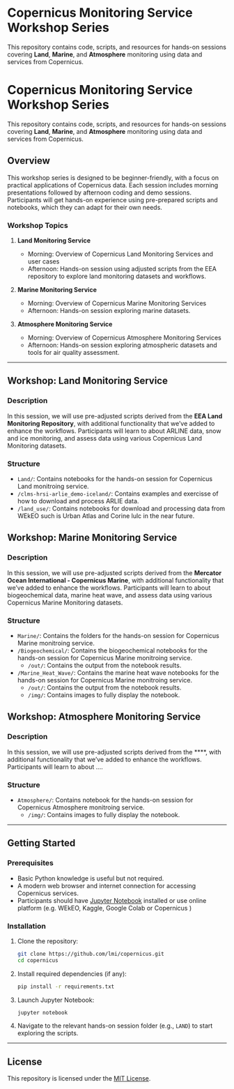 # Copernicus Monitoring Service Workshop Series

This repository contains code, scripts, and resources for hands-on sessions covering **Land**, **Marine**, and **Atmosphere** monitoring using data and services from Copernicus.

# Copernicus Monitoring Service Workshop Series

This repository contains code, scripts, and resources for hands-on sessions covering **Land**, **Marine**, and **Atmosphere** monitoring using data and services from Copernicus.

## Overview

This workshop series is designed to be beginner-friendly, with a focus on practical applications of Copernicus data. Each session includes morning presentations followed by afternoon coding and demo sessions. Participants will get hands-on experience using pre-prepared scripts and notebooks, which they can adapt for their own needs.

### Workshop Topics

1. **Land Monitoring Service**
   - Morning: Overview of Copernicus Land Monitoring Services and user cases 
   - Afternoon: Hands-on session using adjusted scripts from the EEA repository to explore land monitoring datasets and workflows.
   
2. **Marine Monitoring Service** 
   - Morning: Overview of Copernicus Marine Monitoring Services
   - Afternoon: Hands-on session exploring marine datasets.

3. **Atmosphere Monitoring Service** 
   - Morning: Overview of Copernicus Atmosphere Monitoring Services
   - Afternoon: Hands-on session exploring atmospheric datasets and tools for air quality assessment.

---

## Workshop: Land Monitoring Service

### Description

In this session, we will use pre-adjusted scripts derived from the **EEA Land Monitoring Repository**, with additional functionality that we’ve added to enhance the workflows. Participants will learn to about ARLINE data, snow and ice monitoring, and assess data using various Copernicus Land Monitoring datasets.

### Structure

- `Land/`: Contains notebooks for the hands-on session for Copernicus Land monitroing service.
- `/clms-hrsi-arlie_demo-iceland/`: Contains examples and exercisse of how to download and process ARLIE data.
- `/land_use/`: Contains notebooks for download and processing data from WEkEO such is Urban Atlas and Corine lulc in the near future.

## Workshop: Marine Monitoring Service

### Description

In this session, we will use pre-adjusted scripts derived from the **Mercator Ocean International - Copernicus Marine**, with additional functionality that we’ve added to enhance the workflows. Participants will learn to about biogeochemical data, marine heat wave, and assess data using various Copernicus Marine Monitoring datasets.

### Structure

- `Marine/`: Contains the folders for the hands-on session for Copernicus Marine monitroing service.
- `/Biogeochemical/`: Contains the biogeochemical notebooks for the hands-on session for Copernicus Marine monitroing service.
   - `/out/`: Contains the output from the notebook results.
- `/Marine_Heat_Wave/`: Contains the marine heat wave notebooks for the hands-on session for Copernicus Marine monitroing service.
   - `/out/`: Contains the output from the notebook results.
   - `/img/`: Contains images to fully display the notebook.

## Workshop: Atmosphere Monitoring Service

### Description

In this session, we will use pre-adjusted scripts derived from the ****, with additional functionality that we’ve added to enhance the workflows. Participants will learn to about ....

### Structure

- `Atmosphere/`: Contains notebook for the hands-on session for Copernicus Atmosphere monitroing service.
   - `/img/`: Contains images to fully display the notebook.



---

## Getting Started

### Prerequisites

- Basic Python knowledge is useful but not required.
- A modern web browser and internet connection for accessing Copernicus services.
- Participants should have [Jupyter Notebook](https://jupyter.org/install) installed or use online platform (e.g. WEkEO, Kaggle, Google Colab or Copernicus )

### Installation

1. Clone the repository:
    ```bash
    git clone https://github.com/lmi/copernicus.git
    cd copernicus
    ```

2. Install required dependencies (if any):
    ```bash
    pip install -r requirements.txt
    ```

3. Launch Jupyter Notebook:
    ```bash
    jupyter notebook
    ```

4. Navigate to the relevant hands-on session folder (e.g., `LAND`) to start exploring the scripts.

---
## License

This repository is licensed under the [MIT License](LICENSE).

